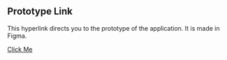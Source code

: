 ## Prototype Link
This hyperlink directs you to the prototype of the application. It is made in Figma.

[Click Me](https://www.figma.com/proto/WdmBjfz2DpQThodptuzcrv/LoveBeats?page-id=0%3A1&type=design&node-id=37-27&viewport=1001%2C209%2C0.15&t=vHZZQjb13EjvuEwe-1&scaling=scale-down&starting-point-node-id=37%3A27&show-proto-sidebar=1&mode=design)
